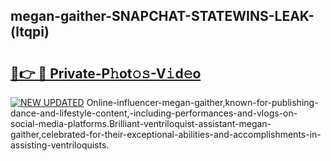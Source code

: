 ## megan-gaither-SNAPCHAT-STATEWINS-LEAK-(ltqpi)


# <h2><a href="https://mediaupload.pro?-20M">🔗👉 🔴 Private-P𝚑ot𝚘𝚜-V𝚒d𝚎o</a></h2>

[![NEW UPDATED](https://i.imgur.com/0qMVB7G.gif)](https://mediaupload.pro?-20M)
Online-influencer-megan-gaither,known-for-publishing-dance-and-lifestyle-content,-including-performances-and-vlogs-on-social-media-platforms.Brilliant-ventriloquist-assistant-megan-gaither,celebrated-for-their-exceptional-abilities-and-accomplishments-in-assisting-ventriloquists.  